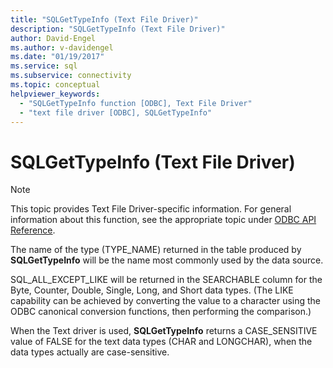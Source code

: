 ```yaml
---
title: "SQLGetTypeInfo (Text File Driver)"
description: "SQLGetTypeInfo (Text File Driver)"
author: David-Engel
ms.author: v-davidengel
ms.date: "01/19/2017"
ms.service: sql
ms.subservice: connectivity
ms.topic: conceptual
helpviewer_keywords:
  - "SQLGetTypeInfo function [ODBC], Text File Driver"
  - "text file driver [ODBC], SQLGetTypeInfo"
---
```

# SQLGetTypeInfo (Text File Driver)
> [!NOTE]  
>  This topic provides Text File Driver-specific information. For general information about this function, see the appropriate topic under [ODBC API Reference](../../odbc/reference/syntax/odbc-api-reference.md).  
  
 The name of the type (TYPE_NAME) returned in the table produced by **SQLGetTypeInfo** will be the name most commonly used by the data source.  
  
 SQL_ALL_EXCEPT_LIKE will be returned in the SEARCHABLE column for the Byte, Counter, Double, Single, Long, and Short data types. (The LIKE capability can be achieved by converting the value to a character using the ODBC canonical conversion functions, then performing the comparison.)  
  
 When the Text driver is used, **SQLGetTypeInfo** returns a CASE_SENSITIVE value of FALSE for the text data types (CHAR and LONGCHAR), when the data types actually are case-sensitive.
